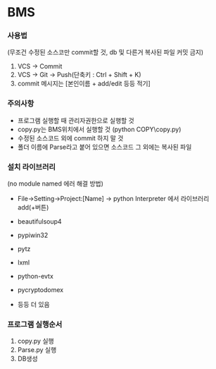 # BMS
### 사용법
(무조건 수정된 소스코만 commit할 것, db 및 다른거 복사된 파일 커밋 금지) 
1. VCS -> Commit
2. VCS -> Git -> Push(단축키 : Ctrl + Shift + K)
3. commit 메시지는 [본인이름 + add/edit 등등 적기]
### 주의사항

- 프로그램 실행할 때 관리자권한으로 실행할 것
- copy.py는 BMS위치에서 실행할 것 (python COPY\copy.py)
- 수정된 소스코드 외에 commit 하지 말 것
- 폴더 이름에 Parse라고 붙어 있으면 소스코드
  그 외에는 복사된 파일
  

### 설치 라이브러리
(no module named 에러 해결 방법)
- File->Setting->Project:[Name] -> python Interpreter 에서 라이브러리 add(+버튼)

- beautifulsoup4
- pypiwin32
- pytz
- lxml
- python-evtx
- pycryptodomex
- 등등 더 있음


### 프로그램 실행순서

1. copy.py 실행
2. Parse.py 실행
3. DB생성



